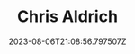 ---
title: "Chris Aldrich"
category: "IndieWeb & Personal Blogs"
site_url: https://boffosocko.com
feed_url: https://boffosocko.com/feed/
date: 2023-08-06T21:08:56.797507Z
domain: boffosocko.com

---